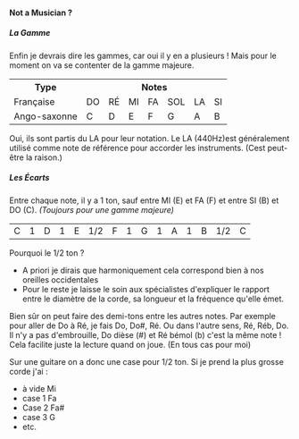 #### Not a Musician ?

##### La Gamme
Enfin je devrais dire les gammes, car oui il y en a plusieurs ! Mais pour le moment on va se contenter de la gamme majeure.
<table>
<tr>
<th>Type</th><th colspan =  7 align= "center">Notes</th></tr>
<tr><td>Française</td>
<td>DO</td><td>RÉ</td><td>MI</td><td>FA</td><td>SOL</td><td>LA</td><td>SI</td></tr>
<tr><td>Ango-saxonne</td>
<td>C</td><td>D</td><td>E</td><td>F</td><td>G</td><td>A</td><td>B</td>
</tr>
</table>


Oui, ils sont partis du LA pour leur notation. Le LA (440Hz)est généralement utilisé comme note de référence pour accorder les instruments. (Cest peut-être la raison.)

##### Les Écarts
Entre chaque note, il y a 1 ton, sauf entre MI (E) et FA (F) et entre SI (B) et DO (C).
*(Toujours pour une gamme majeure)*
<table>
<td>C</td><td>1</td><td>D</td><td>1</td><td>E</td><td>1/2</td><td>F</td><td>1</td><td>G</td><td>1</td><td>A</td><td>1</td><td>B</td><td>1/2</td><td>C</td>
</tr>
</table>

Pourquoi le 1/2 ton ?
- A priori je dirais que harmoniquement cela correspond bien à nos oreilles occidentales
- Pour le reste je laisse le soin aux spécialistes d'expliquer le rapport entre le diamètre de la corde, sa longueur et la fréquence qu'elle émet.

Bien sûr on peut faire des demi-tons entre les autres notes.
Par exemple pour aller de Do à Ré, je fais Do, Do#, Ré.
Ou dans l'autre sens, Ré, Réb, Do.
 Il n'y a pas d'embrouille, Do dièse (#) et Ré bémol (b) c'est la même note !
 Cela facilite juste la lecture quand on joue. (En tous cas pour moi)
 
 Sur une guitare on a donc une case pour 1/2 ton.
 Si je prend la plus grosse corde j'ai :
 - à vide Mi
 - case 1 Fa
 - Case 2 Fa#
 - case 3 G
 - etc.

